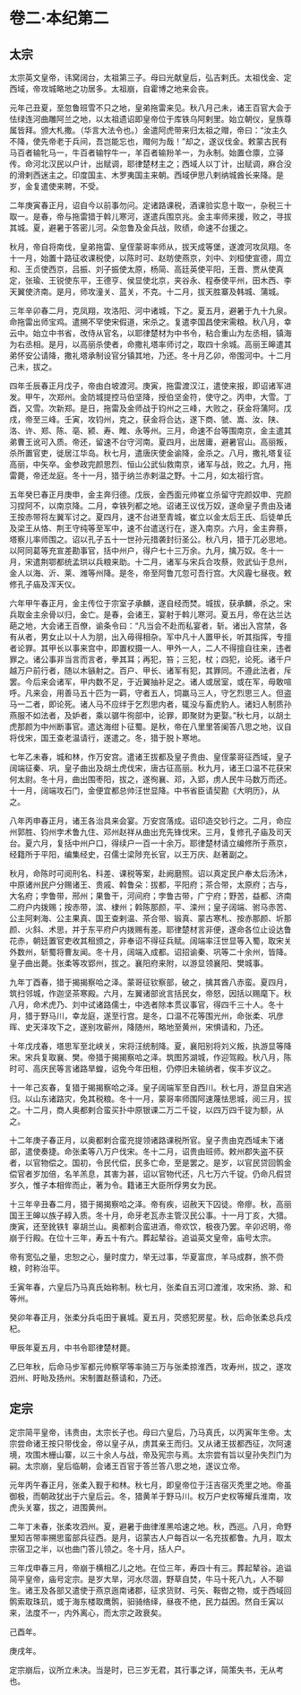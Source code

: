 # 卷二·本纪第二

## 太宗

太宗英文皇帝，讳窝阔台，太祖第三子。母曰光献皇后，弘吉剌氏。太祖伐金、定西域，帝攻城略地之功居多。太祖崩，自霍博之地来会丧。

元年己丑夏，至忽鲁班雪不只之地，皇弟拖雷来见。秋八月己未，诸王百官大会于怯绿连河曲雕阿兰之地，以太祖遗诏即皇帝位于库铁乌阿剌里。始立朝仪，皇族尊属皆拜。颁大札撒。（华言大法令也。）金遣阿虎带来归太祖之赗，帝曰：“汝主久不降，使先帝老于兵间，吾岂能忘也，赗何为哉！”却之，遂议伐金。敕蒙古民有马百者输牝马一，牛百者输牸牛一，羊百者输羒羊一，为永制。始置仓廪，立驿传。命河北汉民以户计，出赋调，耶律楚材主之；西域人以丁计，出赋调，麻合没的滑剌西迷主之。印度国主、木罗夷国主来朝。西域伊思八剌纳城酋长来降。是岁，金复遣使来聘，不受。

二年庚寅春正月，诏自今以前事勿问。定诸路课税，酒课验实息十取一，杂税三十取一。是春，帝与拖雷猎于斡儿寒河，遂遣兵围京兆。金主率师来援，败之，寻拔其城。夏，避暑于答密儿河。朵忽鲁及金兵战，败绩，命速不台援之。

秋月，帝自将南伐，皇弟拖雷、皇侄蒙哥率师从，拔天成等堡，遂渡河攻凤翔。冬十一月，始置十路征收课税使，以陈时可、赵昉使燕京，刘中、刘桓使宣德，周立和、王贞使西京，吕振、刘子振使太原，杨简、高廷英使平阳，王晋、贾从使真定，张瑜、王锐使东平，王德亨、侯显使北京，夹谷永、程泰使平州，田木西、李天翼使济南。是月，师攻潼关、蓝关，不克。十二月，拔天胜寨及韩城、蒲城。

三年辛卯春二月，克凤翔，攻洛阳、河中诸城，下之。夏五月，避暑于九十九泉。命拖雷出师宝鸡。遣搠不罕使宋假道，宋杀之。复遣李国昌使宋需粮。秋八月，幸云中。始立中书省，改侍从官名，以耶律楚材为中书令，粘合重山为左丞相，镇海为右丞相。是月，以高丽杀使者，命撒礼塔率师讨之，取四十余城。高丽王皞遣其弟怀安公请降，撒礼塔承制设官分镇其地，乃还。冬十月乙卯，帝围河中。十二月己未，拔之。

四年壬辰春正月戊子，帝由白坡渡河。庚寅，拖雷渡汉江，遣使来报，即诏诸军进发。甲午，次郑州。金防城提控马伯坚降，授伯坚金符，使守之。丙申，大雪。丁酉，又雪。次新郑。是日，拖雷及金师战于钧州之三峰，大败之，获金将蒲阿。戊戌，帝至三峰。壬寅，攻钧州，克之，获金将合达，遂下商、虢、嵩、汝、陕、洛、许、郑、陈、亳、颍、寿、睢、永等州。三月，命速不台等围南京，金主遣其弟曹王讹可入质。帝还，留速不台守河南。夏四月，出居庸，避暑官山。高丽叛，杀所置官吏，徙居江华岛。秋七月，遣唐庆使金谕降，金杀之。八月，撒礼塔复征高丽，中矢卒。金参政完颜思烈、恒山公武仙救南京，诸军与战，败之。九月，拖雷薨，帝还龙庭。冬十一月，猎于纳兰赤剌温之野。十二月，如太祖行宫。

五年癸巳春正月庚申，金主奔归德。戊辰，金西面元帅崔立杀留守完颜奴申、完颜习捏阿不，以南京降。二月，幸铁列都之地。诏诸王议伐万奴，遂命皇子贵由及诸王按赤带将左翼军讨之。夏四月，速不台进至青城，崔立以金太后王氏、后徒单氏及梁王从恪、荆王守纯等至军中，速不台遣送行在，遂入南京。六月，金主奔蔡，塔察儿率师围之。诏以孔子五十一世孙元措袭封衍圣公。秋八月，猎于兀必思地。以阿同葛等充宣差勘事官，括中州户，得户七十三万余。九月，擒万奴。冬十一月，宋遣荆鄂都统孟珙以兵粮来助。十二月，诸军与宋兵合攻蔡，败武仙于息州，金人以海、沂、莱、潍等州降。是冬，帝至阿鲁兀忽可吾行宫。大风霾七昼夜。敕修孔子庙及浑天仪。

六年甲午春正月，金主传位于宗室子承麟，遂自经而焚。城拔，获承麟，杀之。宋兵取金主余骨以归，金亡。是春，会诸王，宴射于斡儿寒河。夏五月，帝在达兰达葩之地，大会诸王百僚，谕条令曰：“凡当会不赴而私宴者，斩。诸出入宫禁，各有从者，男女止以十人为朋，出入毋得相杂。军中凡十人置甲长，听其指挥，专擅者论罪。其甲长以事来宫中，即置权摄一人、甲外一人，二人不得擅自往来，违者罪之。诸公事非当言而言者，拳其耳；再犯，笞；三犯，杖；四犯，论死。诸千户越万户前行者，随以木镞射之。百户、甲长、诸军有犯，其罪同。不遵此法者，斥罢。今后来会诸军，甲内数不足，于近翼抽补足之。诸人或居室，或在军，毋敢喧呼。凡来会，用善马五十匹为一羁，守者五人，饲羸马三人，守乞烈思三人。但盗马一二者，即论死。诸人马不应绊于乞烈思内者，辄没与畜虎豹人。诸妇人制质孙燕服不如法者，及妒者，乘以骣牛徇部中，论罪，即聚财为更娶。”秋七月，以胡土虎那颜为中州断事官。遣达海绀卜征蜀。是秋，帝在八里里答阑答八思之地，议自将伐宋，国王查老温请行，遂遣之。冬，猎于脱卜寒地。

七年乙未春，城和林，作万安宫。遣诸王拔都及皇子贵由、皇侄蒙哥征西域，皇子阔端征秦、巩，皇子曲出及胡土虎伐宋，唐古征高丽。秋九月，诸王口温不花获宋何太尉。冬十月，曲出围枣阳，拔之，遂徇襄、邓，入郢，虏人民牛马数万而还。十一月，阔端攻石门，金便宜都总帅汪世显降。中书省臣请契勘《大明历》，从之。

八年丙申春正月，诸王各治具来会宴。万安宫落成。诏印造交钞行之。二月，命应州郭胜、钧州孛术鲁九住、邓州赵祥从曲出充先锋伐宋。三月，复修孔子庙及司天台。夏六月，复括中州户口，得续户一百一十余万。耶律楚材请立编修所于燕京，经籍所于平阳，编集经史，召儒士梁陟充长官，以王万庆、赵著副之。

秋月，命陈时可阅刑名、科差、课税等案，赴阙磨照。诏以真定民户奉太后汤沐，中原诸州民户分赐诸王、贵戚、斡鲁朵：拔都，平阳府；茶合带，太原府；古与，大名府；孛鲁带，邢州；果鲁干，河间府；孛鲁古带，广宁府；野苦，益都、济南二府户内拨赐；按赤带，滨、棣州；斡陈那颜，平、滦州；皇子阔端、驸马赤苦、公主阿剌海、公主果真、国王查剌温、茶合带、锻真、蒙古寒札、按赤那颜、圻那颜、火斜、术思，并于东平府户内拨赐有差。耶律楚材言非便，遂命各位止设达鲁花赤，朝廷置官吏收其租颁之，非奉诏不得征兵赋。阔端率汪世显等入蜀，取宋关外数州，斩蜀将曹友闻。冬十月，阔端入成都。诏招谕秦、巩等二十余州，皆降。皇子曲出薨。张柔等攻郢州，拔之。襄阳府来附，以游显领襄阳、樊城事。

九年丁酉春，猎于揭揭察哈之泽。蒙哥征钦察部，破之，擒其酋八赤蛮。夏四月，筑扫邻城，作迦坚茶寒殿。六月，左翼诸部讹言括民女，帝怒，因括以赐麾下。秋八月，命术虎乃、刘中试诸路儒士，中选者除本贯议事官，得四千三十人。冬十月，猎于野马川，幸龙庭，遂至行宫。是冬，口温不花等围光州，命张柔、巩彦晖、史天泽攻下之，遂别攻蕲州，降随州，略地至黄州，宋惧请和，乃还。

十年戊戌春，塔思军至北峡关，宋将汪统制降。夏，襄阳别将刘义叛，执游显等降宋。宋兵复取襄、樊。帝猎于揭揭察哈之泽。筑图苏湖城，作迎驾殿。秋八月，陈时可、高庆民等言诸路旱蝗，诏免今年田租，仍停旧未输纳者，俟丰岁议之。

十一年己亥春，复猎于揭揭察哈之泽。皇子阔端军至自西川。秋七月，游显自宋逃归。以山东诸路灾，免其税粮。冬十一月，蒙哥率师围阿速蔑怯思城，阅三月，拔之。十二月，商人奥都剌合蛮买扑中原银课二万二千锭，以四万四千锭为额，从之。

十二年庚子春正月，以奥都剌合蛮充提领诸路课税所官。皇子贵由克西域未下诸部，遣使奏捷。命张柔等八万户伐宋。冬十二月，诏贵由班师。敕州郡失盗不获者，以官物偿之。国初，令民代偿，民多亡命，至是罢之。是岁，以官民贷回鹘金偿官者岁加倍，名羊羔息，其害为甚，诏以官物代还，凡七万六千锭。仍命凡假贷岁久，惟子本相侔而止，著为令。籍诸王大臣所俘男女为民。

十三年辛丑春二月，猎于揭揭察哈之泽。帝有疾，诏赦天下囚徒。帝瘳。秋，高丽国王王皞以族子綧入质。冬十月，命牙老瓦赤主管汉民公事。十一月丁亥，大猎。庚寅，还至鈋铁钅辜胡兰山。奥都剌合蛮进酒，帝欢饮，极夜乃罢。辛卯迟明，帝崩于行殿。在位十三年，寿五十有六。葬起辇谷。追谥英文皇帝，庙号太宗。

帝有宽弘之量，忠恕之心，量时度力，举无过事，华夏富庶，羊马成群，旅不赍粮，时称治平。

壬寅年春，六皇后乃马真氏始称制。秋七月，张柔自五河口渡淮，攻宋扬、滁、和等州。

癸卯年春正月，张柔分兵屯田于襄城。夏五月，荧惑犯房星。秋，后命张柔总兵戍杞。

甲辰年夏五月，中书令耶律楚材薨。

乙巳年秋，后命马步军都元帅察罕等率骑三万与张柔掠淮西，攻寿州，拔之，遂攻泗州、盱眙及扬州。宋制置赵蔡请和，乃还。

## 定宗

定宗简平皇帝，讳贵由，太宗长子也。母曰六皇后，乃马真氏，以丙寅年生帝。太宗尝命诸王按只带伐金，帝以皇子从，虏其亲王而归。又从诸王拔都西征，次阿速境，攻围木栅山寨，以三十余人与战，帝及宪宗与焉。太宗尝有旨以皇孙失烈门为嗣。太宗崩，皇后临朝，会诸王百官于答兰答八思之地，遂议立帝。

元年丙午春正月，张柔入觐于和林。秋七月，即皇帝位于汪吉宿灭秃里之地。帝虽御极，而朝政犹出于六皇后云。冬，猎黄羊于野马川。权万户史权等耀兵淮南，攻虎头关寨，拔之，进围黄州。

二年丁未春，张柔攻泗州。夏，避暑于曲律淮黑哈速之地。秋，西巡。八月，命野里知吉带率搠思蛮部兵征西。是月，诏蒙古人户每百以一名充拔都鲁。九月，取太宗宿卫之半，以也曲门答儿领之。冬十月，括人户。

三年戊申春三月，帝崩于横相乙儿之地。在位三年，寿四十有三。葬起辇谷。追谥简平皇帝，庙号定宗。是岁大旱，河水尽涸，野草自焚，牛马十死八九，人不聊生。诸王及各部又遣使于燕京迤南诸郡，征求货财、弓矢、鞍辔之物，或于西域回鹘索取珠玑，或于海东楼取鹰鹘，驲骑络绎，昼夜不绝，民力益困。然自壬寅以来，法度不一，内外离心，而太宗之政衰矣。

己酉年。

庚戌年。

定宗崩后，议所立未决。当是时，已三岁无君，其行事之详，简策失书，无从考也。
